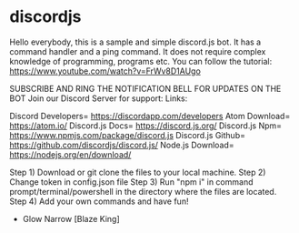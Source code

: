 # discordjs
Hello everybody, this is a sample and simple discord.js bot. It has a command handler and a ping command. It does not require complex knowledge of programming, programs etc. You can follow the tutorial: https://www.youtube.com/watch?v=FrWv8D1AUgo

SUBSCRIBE AND RING THE NOTIFICATION BELL FOR UPDATES ON THE BOT
Join our Discord Server for support: 
Links:

Discord Developers=  https://discordapp.com/developers
Atom Download=  https://atom.io/
Discord.js Docs=  https://discord.js.org/
Discord.js Npm=  https://www.npmjs.com/package/discord.js
Discord.js Github=  https://github.com/discordjs/discord.js/
Node.js Download=  https://nodejs.org/en/download/

Step 1) Download or git clone the files to your local machine.
Step 2) Change token in config.json file
Step 3) Run "npm i" in command prompt/terminal/powershell in the directory where the files are located.
Step 4) Add your own commands and have fun!

- Glow Narrow  [Blaze King]
